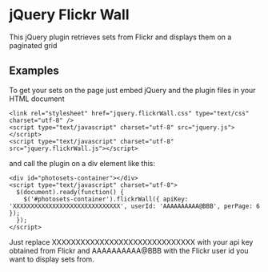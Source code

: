 # jQuery Flickr Wall #
This jQuery plugin retrieves sets from Flickr and displays them on a paginated grid

## Examples ##
To get your sets on the page just embed jQuery and the plugin files in your HTML document

    <link rel="stylesheet" href="jquery.flickrWall.css" type="text/css" charset="utf-8" />
    <script type="text/javascript" charset="utf-8" src="jquery.js"></script>
    <script type="text/javascript" charset="utf-8" src="jquery.flickrWall.js"></script>
    
and call the plugin on a div element like this:

    <div id="photosets-container"></div>
    <script type="text/javascript" charset="utf-8">
      $(document).ready(function() {
        $('#photosets-container').flickrWall({ apiKey: 'XXXXXXXXXXXXXXXXXXXXXXXXXXXXXX', userId: 'AAAAAAAAAA@BBB', perPage: 6 });
      });
    </script>

Just replace XXXXXXXXXXXXXXXXXXXXXXXXXXXXXX with your api key obtained from Flickr and AAAAAAAAAA@BBB with the Flickr user id you want to display sets from.